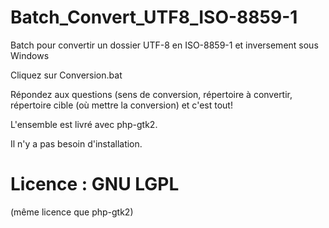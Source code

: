 Batch_Convert_UTF8_ISO-8859-1
=============================

Batch pour convertir un dossier UTF-8 en ISO-8859-1 et inversement sous Windows

Cliquez sur Conversion.bat

Répondez aux questions (sens de conversion, répertoire à convertir, répertoire cible (où mettre la conversion)
et c'est tout!

L'ensemble est livré avec php-gtk2.

Il n'y a pas besoin d'installation.


Licence : GNU LGPL
=============
(même licence que php-gtk2)
